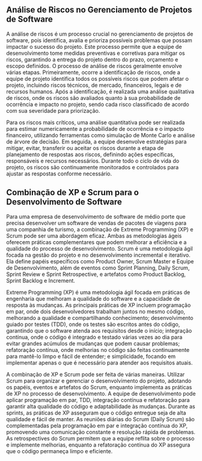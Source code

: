 
## Análise de Riscos no Gerenciamento de Projetos de Software
A análise de riscos é um processo crucial no gerenciamento de projetos de software, pois identifica, avalia e prioriza possíveis problemas que possam impactar o sucesso do projeto. Este processo permite que a equipe de desenvolvimento tome medidas preventivas e corretivas para mitigar os riscos, garantindo a entrega do projeto dentro do prazo, orçamento e escopo definidos. O processo de análise de riscos geralmente envolve várias etapas. Primeiramente, ocorre a identificação de riscos, onde a equipe de projeto identifica todos os possíveis riscos que podem afetar o projeto, incluindo riscos técnicos, de mercado, financeiros, legais e de recursos humanos. Após a identificação, é realizada uma análise qualitativa de riscos, onde os riscos são avaliados quanto à sua probabilidade de ocorrência e impacto no projeto, sendo cada risco classificado de acordo com sua severidade para priorização.

Para os riscos mais críticos, uma análise quantitativa pode ser realizada para estimar numericamente a probabilidade de ocorrência e o impacto financeiro, utilizando ferramentas como simulação de Monte Carlo e análise de árvore de decisão. Em seguida, a equipe desenvolve estratégias para mitigar, evitar, transferir ou aceitar os riscos durante a etapa de planejamento de respostas aos riscos, definindo ações específicas, responsáveis e recursos necessários. Durante todo o ciclo de vida do projeto, os riscos são continuamente monitorados e controlados para ajustar as respostas conforme necessário.

## Combinação de XP e Scrum para o Desenvolvimento de Software
Para uma empresa de desenvolvimento de software de médio porte que precisa desenvolver um software de vendas de pacotes de viagens para uma companhia de turismo, a combinação de Extreme Programming (XP) e Scrum pode ser uma abordagem eficaz. Ambas as metodologias ágeis oferecem práticas complementares que podem melhorar a eficiência e a qualidade do processo de desenvolvimento. Scrum é uma metodologia ágil focada na gestão do projeto e no desenvolvimento incremental e iterativo. Ela define papéis específicos como Product Owner, Scrum Master e Equipe de Desenvolvimento, além de eventos como Sprint Planning, Daily Scrum, Sprint Review e Sprint Retrospective, e artefatos como Product Backlog, Sprint Backlog e Increment.

Extreme Programming (XP) é uma metodologia ágil focada em práticas de engenharia que melhoram a qualidade do software e a capacidade de resposta às mudanças. As principais práticas de XP incluem programação em par, onde dois desenvolvedores trabalham juntos no mesmo código, melhorando a qualidade e compartilhando conhecimento; desenvolvimento guiado por testes (TDD), onde os testes são escritos antes do código, garantindo que o software atenda aos requisitos desde o início; integração contínua, onde o código é integrado e testado várias vezes ao dia para evitar grandes acúmulos de mudanças que podem causar problemas; refatoração contínua, onde melhorias no código são feitas continuamente para mantê-lo limpo e fácil de entender; e simplicidade, focando em implementar apenas o que é necessário para atender aos requisitos atuais.

A combinação de XP e Scrum pode ser feita de várias maneiras. Utilizar Scrum para organizar e gerenciar o desenvolvimento do projeto, adotando os papéis, eventos e artefatos do Scrum, enquanto implementa as práticas de XP no processo de desenvolvimento. A equipe de desenvolvimento pode aplicar programação em par, TDD, integração contínua e refatoração para garantir alta qualidade do código e adaptabilidade às mudanças. Durante as sprints, as práticas de XP asseguram que o código entregue seja de alta qualidade e fácil de manter. As reuniões diárias do Scrum (Daily Scrum) são complementadas pela programação em par e integração contínua do XP, promovendo uma comunicação constante e resolução rápida de problemas. As retrospectives do Scrum permitem que a equipe reflita sobre o processo e implemente melhorias, enquanto a refatoração contínua do XP assegura que o código permaneça limpo e eficiente.

